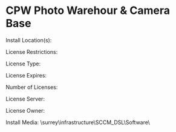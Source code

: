 # CPW Photo Warehour & Camera Base

Install Location(s):

License Restrictions:

License Type:

License Expires:

Number of Licenses:

License Server:

License Owner:

Install Media: \surrey\infrastructure\SCCM_DSL\Software\
